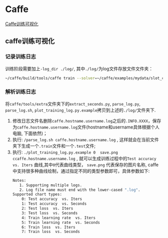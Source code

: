 # Caffe

[Caffe训练可视化](#caffe训练可视化)


## caffe训练可视化
### 记录训练日志
训练阶段需要加上`-log_dir ./log/`, 其中`./log/`为log文件存放文件文件夹：    
```sh
~/caffe/build/tools/caffe train --solver=~/caffe/examples/mydata/slot_classifier/solver.prototxt -log_dir ./log/
```

### 解析训练日志
将`caffe/tools/extra`文件夹下的`extract_seconds.py`, `parse_log.py`, `parse_log.sh`, `plot_training_log.py.example`拷贝到上述的`./log/`文件夹下.

1. 修改日志文件名删除`caffe.hostname.username.log`之后的`.INFO.XXXX`，保存为`caffe.hostname.username.log`文件(hostname和username具体根据个人电脑, 下面依然)；    
2. 执行: `/parse_log.sh caffe.hostname.username.log` , 这样就会在当前文件夹下生成一个`.train`文件和一个`.test`文件;    
3. 执行: `./plot_training_log.py.example 0  save.png ccaffe.hostname.username.log` , 就可以生成训练过程中的`Test accuracy  vs. Iters` 曲线,其中`0`代表曲线类型， `save.png` 代表保存的图片名称, caffe中支持很多种曲线绘制，通过指定不同的类型参数即可，具体参数如下:    
    ```sh
    Notes:
       1. Supporting multiple logs.
       2. Log file name must end with the lower-cased ".log".
    Supported chart types:
        0: Test accuracy  vs. Iters
        1: Test accuracy  vs. Seconds
        2: Test loss  vs. Iters
        3: Test loss  vs. Seconds
        4: Train learning rate  vs. Iters
        5: Train learning rate  vs. Seconds
        6: Train loss  vs. Iters
        7: Train loss  vs. Seconds
    ```

